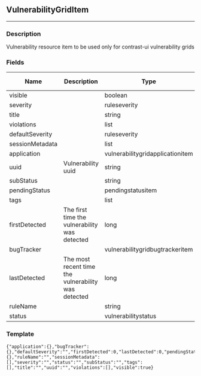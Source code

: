 ## VulnerabilityGridItem
---
### Description
Vulnerability resource item to be used only for contrast-ui vulnerability grids
### Fields
| Name | Description | Type | Allowed Values | Required |
| ---- | ----------- | ---- | -------------- | -------- |
| visible |  | boolean |  | false |
| severity |  | ruleseverity |  | false |
| title |  | string |  | false |
| violations |  | list |  | true |
| defaultSeverity |  | ruleseverity |  | false |
| sessionMetadata |  | list |  | true |
| application |  | vulnerabilitygridapplicationitem |  | false |
| uuid | Vulnerability uuid | string |  | false |
| subStatus |  | string |  | false |
| pendingStatus |  | pendingstatusitem |  | false |
| tags |  | list |  | true |
| firstDetected | The first time the vulnerability was detected | long |  | false |
| bugTracker |  | vulnerabilitygridbugtrackeritem |  | false |
| lastDetected | The most recent time the vulnerability was detected | long |  | false |
| ruleName |  | string |  | false |
| status |  | vulnerabilitystatus |  | false |
### Template
```
{"application":{},"bugTracker":{},"defaultSeverity":"","firstDetected":0,"lastDetected":0,"pendingStatus":{},"ruleName":"","sessionMetadata":[],"severity":"","status":"","subStatus":"","tags":[],"title":"","uuid":"","violations":[],"visible":true}
```

